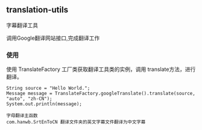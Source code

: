 ## translation-utils

字幕翻译工具

调用Google翻译网站接口,完成翻译工作

### 使用

使用 TranslateFactory 工厂类获取翻译工具类的实例，调用 translate方法，进行翻译。

```
String source = "Hello World.";
Message message = TranslateFactory.googleTranslate().translate(source, "auto", "zh-CN");
System.out.println(message);

字母翻译主函数
com.hanwb.SrtEnToCN 翻译文件夹的英文字幕文件翻译为中文字幕